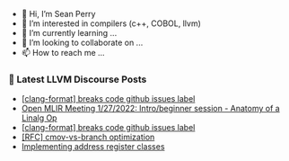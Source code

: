 - 👋 Hi, I’m Sean Perry
- 👀 I’m interested in compilers (c++, COBOL, llvm)
- 🌱 I’m currently learning ...
- 💞️ I’m looking to collaborate on ...
- 📫 How to reach me ...

<!---
s66perry/s66perry is a ✨ special ✨ repository because its `README.md` (this file) appears on your GitHub profile.
You can click the Preview link to take a look at your changes.
--->
### 📕 Latest LLVM Discourse Posts

<!-- DISCOURSE-LLVM:START -->
- [[clang-format] breaks code github issues label](https://llvm.discourse.group/t/clang-format-breaks-code-github-issues-label/6032/4)
- [Open MLIR Meeting 1/27/2022: Intro/beginner session - Anatomy of a Linalg Op](https://llvm.discourse.group/t/open-mlir-meeting-1-27-2022-intro-beginner-session-anatomy-of-a-linalg-op/6028/2)
- [[clang-format] breaks code github issues label](https://llvm.discourse.group/t/clang-format-breaks-code-github-issues-label/6032/3)
- [[RFC] cmov-vs-branch optimization](https://llvm.discourse.group/t/rfc-cmov-vs-branch-optimization/6040/6)
- [Implementing address register classes](https://llvm.discourse.group/t/implementing-address-register-classes/5945/4)
<!-- DISCOURSE-LLVM:END -->
